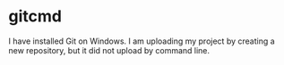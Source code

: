 # gitcmd
I have installed Git on Windows. I am uploading my project by creating a new repository, but it did not upload by command line.
